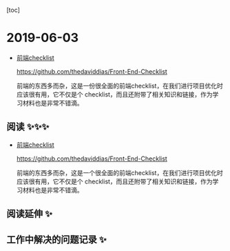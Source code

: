 
[toc]

# 2019-06-03
* [前端checklist](https://frontendchecklist.io/)

  https://github.com/thedaviddias/Front-End-Checklist
   
   前端的东西多而杂，这是一份很全面的前端checklist，在我们进行项目优化时应该很有用，它不仅是个 checklist，而且还附带了相关知识和链接，作为学习材料也是非常不错滴。
## 阅读 ✨✨✨
* [前端checklist](https://frontendchecklist.io/)

  https://github.com/thedaviddias/Front-End-Checklist
   
   前端的东西多而杂，这是一个很全面的前端checklist，在我们进行项目优化时应该很有用，它不仅是个 checklist，而且还附带了相关知识和链接，作为学习材料也是非常不错滴。


## 阅读延伸 ✨

## 工作中解决的问题记录 ✨

